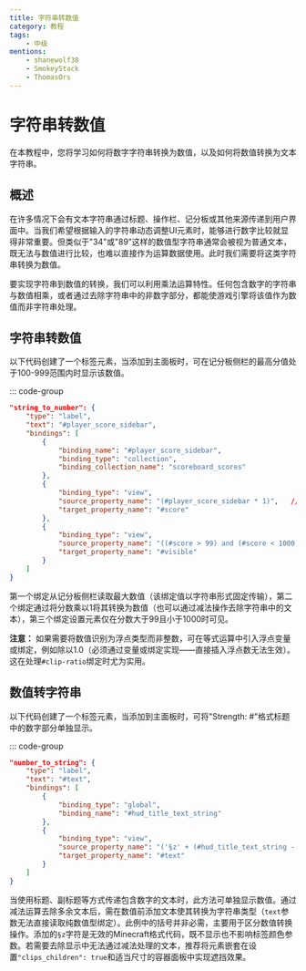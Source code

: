 ```yaml
---
title: 字符串转数值
category: 教程
tags:
    - 中级
mentions:
    - shanewolf38
    - SmokeyStack
    - ThomasOrs
---
```


# 字符串转数值

<!--@include: @/wiki/bedrock-wiki-mirror.md-->

在本教程中，您将学习如何将数字字符串转换为数值，以及如何将数值转换为文本字符串。

## 概述

在许多情况下会有文本字符串通过标题、操作栏、记分板或其他来源传递到用户界面中。当我们希望根据输入的字符串动态调整UI元素时，能够进行数字比较就显得非常重要。但类似于"34"或"89"这样的数值型字符串通常会被视为普通文本，既无法与数值进行比较，也难以直接作为运算数据使用。此时我们需要将这类字符串转换为数值。

要实现字符串到数值的转换，我们可以利用乘法运算特性。任何包含数字的字符串与数值相乘，或者通过去除字符串中的非数字部分，都能使游戏引擎将该值作为数值而非字符串处理。

## 字符串转数值

以下代码创建了一个标签元素，当添加到主面板时，可在记分板侧栏的最高分值处于100-999范围内时显示该数值。

::: code-group
```json [RP/ui/hud_screen.json]
"string_to_number": {
    "type": "label",
    "text": "#player_score_sidebar",
    "bindings": [
        {
            "binding_name": "#player_score_sidebar",
            "binding_type": "collection",
            "binding_collection_name": "scoreboard_scores"
        },
        {
            "binding_type": "view",
            "source_property_name": "(#player_score_sidebar * 1)",   // 将分数从字符串转换为数值
            "target_property_name": "#score"
        },
        {
            "binding_type": "view",
            "source_property_name": "((#score > 99) and (#score < 1000))",   // 仅在100-999范围内可见
            "target_property_name": "#visible"
        }
    ]
}
```

第一个绑定从记分板侧栏读取最大数值（该绑定值以字符串形式固定传输），第二个绑定通过将分数乘以1将其转换为数值（也可以通过减法操作去除字符串中的文本），第三个绑定设置元素仅在分数大于99且小于1000时可见。

**注意：** 如果需要将数值识别为浮点类型而非整数，可在等式运算中引入浮点变量或绑定，例如除以1.0（必须通过变量或绑定实现——直接插入浮点数无法生效）。这在处理`#clip-ratio`绑定时尤为实用。

## 数值转字符串

以下代码创建了一个标签元素，当添加到主面板时，可将"Strength: #"格式标题中的数字部分单独显示。

::: code-group
```json [RP/ui/hud_screen.json]
"number_to_string": {
	"type": "label",
	"text": "#text",
	"bindings": [
		{
			"binding_type": "global",
			"binding_name": "#hud_title_text_string"
		},
		{
			"binding_type": "view",
			"source_property_name": "('§z' + (#hud_title_text_string - 'strength: '))",
			"target_property_name": "#text"
		}
	]
}
```

当使用标题、副标题等方式传递包含数字的文本时，此方法可单独显示数值。通过减法运算去除多余文本后，需在数值前添加文本使其转换为字符串类型（`text`参数无法直接读取纯数值型绑定）。此例中的括号并非必需，主要用于区分数值转换操作。添加的`§z`字符是无效的Minecraft格式代码，既不显示也不影响标签颜色参数。若需要去除显示中无法通过减法处理的文本，推荐将元素嵌套在设置`"clips_children": true`和适当尺寸的容器面板中实现遮挡效果。